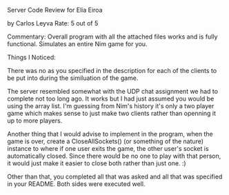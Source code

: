 Server Code Review for Elia Eiroa

by Carlos Leyva
Rate: 5 out of 5


Commentary:
Overall program with all the attached files works and is fully functional. Simulates an entire Nim game for you. 

Things I Noticed:

There was no <arraylist> as you specified in the description for each of the clients to be put into during the similuation of the game.

The server resembled somewhat with the UDP chat assignment we had to complete not too long ago. It works but I had just assumed you would be using the array list. I'm guessing from Nim's history it's only a two player game which makes sense to just make two clients rather than openning it up to more players. 

Another thing that I would advise to implement in the program, when the game is over, create a CloseAllSockets() (or something of the nature) instance to where if one user exits the game, the other user's socket is automatically closed. Since there would be no one to play with that person, it would just make it easier to close both rather than just one. :)

Other than that, you completed all that was asked and all that was specified in your README. Both sides were executed well.


